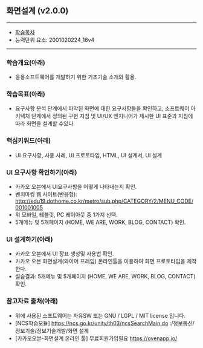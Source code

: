 ## 화면설계 (v2.0.0)
 
---

- [학습목차](https://github.com/miniplugin/human)
- 능력단위 요소: 2001020224_16v4

---

### 학습개요(아래)

- 응용소프트웨어를 개발하기 위한 기초기술 소개와 활용.

### 학습목표(아래)

- 요구사항 분석 단계에서 파악된 화면에 대한 요구사항들을 확인하고, 
소프트웨어 아키텍처 단계에서 정의된 구현 지침 및 UI/UX 엔지니어가 제시한 UI 표준과 지침에 따라 화면을 설계할 수있다.

### 핵심키워드(아래)

- UI 요구사항, 사용 사례, UI 프로토타입, HTML, UI 설계서, UI 설계 

### UI 요구사항 확인하기(아래)

- 카카오 오븐에서 UI요구사항을 어떻게 나타내는지 확인. 
- 벤치마킹 웹 사이트(반응형): http://edu19.dothome.co.kr/metro/sub.php/CATEGORY/2/MENU_CODE/001001005
- 위 모바일, 테블릿, PC 레이아웃 중 1가지 선택.
- 5개메뉴 및 5개페이지 (HOME, WE ARE, WORK, BLOG, CONTACT) 확인.

### UI 설계하기(아래)

- 카카오 오븐에서 UI 장표 생성및 사용법 확인.
- 카카오 오븐 화면설계(와이어 프레임) 온라인툴을 이용하여 화면 프로토타입을 제작한다.
- 실습결과: 5개메뉴 및 5개페이지 (HOME, WE ARE, WORK, BLOG, CONTACT) 확인.

### 참고자료 출처(아래)

- 위에 사용된 소프트웨어는 자유SW 또는 GNU / LGPL / MIT license 입니다.
- [NCS학습모듈] https://ncs.go.kr/unity/th03/ncsSearchMain.do :/정보통신/정보기술/정보기술개발/화면 설계
- [카카오오븐-화면설계 온라인 툴] 무료회원가입필요 https://ovenapp.io/
